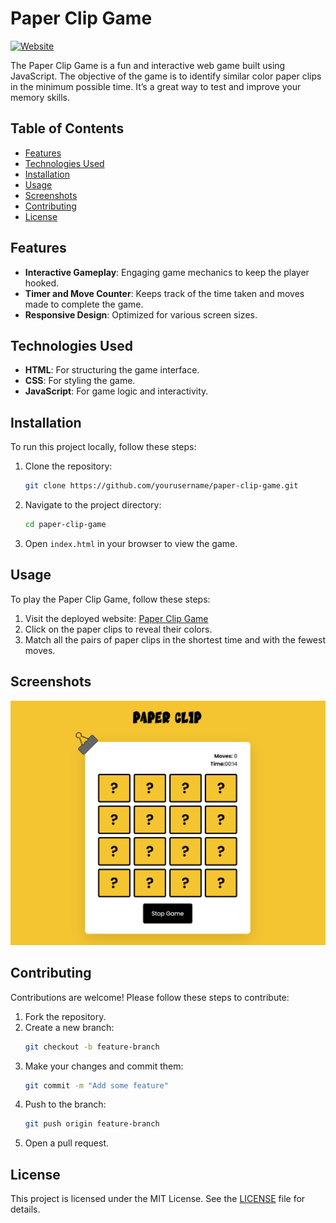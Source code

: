 # Paper Clip Game

[![Website](https://img.shields.io/website-up-down-green-red/https/paper-clip-game.vercel.app.svg)](https://paper-clip-game.vercel.app/)

The Paper Clip Game is a fun and interactive web game built using JavaScript. The objective of the game is to identify similar color paper clips in the minimum possible time. It’s a great way to test and improve your memory skills.

## Table of Contents

- [Features](#features)
- [Technologies Used](#technologies-used)
- [Installation](#installation)
- [Usage](#usage)
- [Screenshots](#screenshots)
- [Contributing](#contributing)
- [License](#license)

## Features

- **Interactive Gameplay**: Engaging game mechanics to keep the player hooked.
- **Timer and Move Counter**: Keeps track of the time taken and moves made to complete the game.
- **Responsive Design**: Optimized for various screen sizes.

## Technologies Used

- **HTML**: For structuring the game interface.
- **CSS**: For styling the game.
- **JavaScript**: For game logic and interactivity.

## Installation

To run this project locally, follow these steps:

1. Clone the repository:
   ```bash
   git clone https://github.com/yourusername/paper-clip-game.git
   ```

2. Navigate to the project directory:
   ```bash
   cd paper-clip-game
   ```

3. Open `index.html` in your browser to view the game.

## Usage

To play the Paper Clip Game, follow these steps:

1. Visit the deployed website: [Paper Clip Game](https://paper-clip-game.vercel.app/)
2. Click on the paper clips to reveal their colors.
3. Match all the pairs of paper clips in the shortest time and with the fewest moves.

## Screenshots

![Paper Clip Game Screenshot](/image/preview.png)

## Contributing

Contributions are welcome! Please follow these steps to contribute:

1. Fork the repository.
2. Create a new branch:
   ```bash
   git checkout -b feature-branch
   ```
3. Make your changes and commit them:
   ```bash
   git commit -m "Add some feature"
   ```
4. Push to the branch:
   ```bash
   git push origin feature-branch
   ```
5. Open a pull request.

## License

This project is licensed under the MIT License. See the [LICENSE](LICENSE) file for details.

